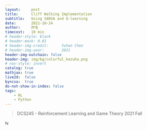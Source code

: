 ```yaml
---
layout:     post
title:      Cliff Walking Implementation
subtitle:   Using SARSA and Q-learning
date:       2021-10-24
author:     炸毛
timecost:   10 min
# header-style: black
# header-mask: 0.01
# header-img-credit:      Yuhan Chen
# header-img-year:        2021 
header-img-outchain: false
header-img: img/bg/colorful_kazuha.png
# nav-style: invert
catalog: true
mathjax: true
live2d:  false
byncsa:  true
do-not-show-in-index: false
tags:
    - RL
    - Python
---
```


> DCS245 - Reinforcement Learning and Game Theory 2021 Fall

$\mathbb{N}$
